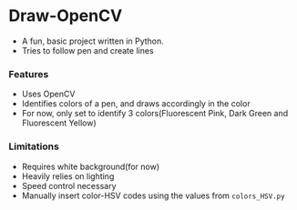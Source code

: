 # Draw-OpenCV

- A fun, basic project written in Python. 
- Tries to follow pen and create lines

### Features
- Uses OpenCV
- Identifies colors of a pen, and draws accordingly in the color
- For now, only set to identify 3 colors(Fluorescent Pink, Dark Green and Fluorescent Yellow)

### Limitations
- Requires white background(for now)
- Heavily relies on lighting
- Speed control necessary
- Manually insert color-HSV codes using the values from ```colors_HSV.py```
